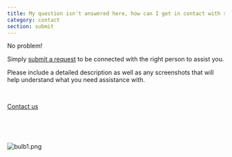 ```yaml
---
title: My question isn't answered here, how can I get in contact with support?
category: contact
section: submit
---
```

No problem! 


Simply [submit a request](https://help.studycat.com/hc/en-gb/requests/new) to be connected with the right person to assist you.


Please include a detailed description as well as any screenshots that will help understand what you need assistance with.


 


[Contact us](https://help.studycat.com/hc/en-gb/requests/new)


 


 


 ![bulb1.png](https://help.studycat.com/hc/article_attachments/31662880176025)

